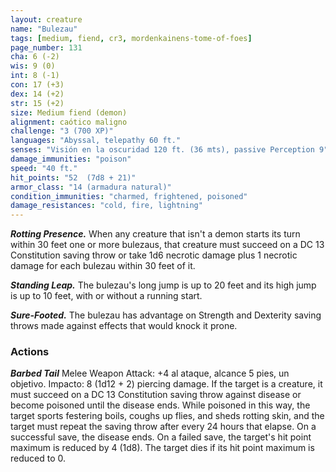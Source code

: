 ```yaml
---
layout: creature
name: "Bulezau"
tags: [medium, fiend, cr3, mordenkainens-tome-of-foes]
page_number: 131
cha: 6 (-2)
wis: 9 (0)
int: 8 (-1)
con: 17 (+3)
dex: 14 (+2)
str: 15 (+2)
size: Medium fiend (demon)
alignment: caótico maligno
challenge: "3 (700 XP)"
languages: "Abyssal, telepathy 60 ft."
senses: "Visión en la oscuridad 120 ft. (36 mts), passive Perception 9"
damage_immunities: "poison"
speed: "40 ft."
hit_points: "52  (7d8 + 21)"
armor_class: "14 (armadura natural)"
condition_immunities: "charmed, frightened, poisoned"
damage_resistances: "cold, fire, lightning"
---
```


***Rotting Presence.*** When any creature that isn't a demon starts its turn within 30 feet one or more bulezaus, that creature must succeed on a DC 13 Constitution saving throw or take 1d6 necrotic damage plus 1 necrotic damage for each bulezau within 30 feet of it.

***Standing Leap.*** The bulezau's long jump is up to 20 feet and its high jump is up to 10 feet, with or without a running start.

***Sure-Footed.*** The bulezau has advantage on Strength and Dexterity saving throws made against effects that would knock it prone.

### Actions

***Barbed Tail*** Melee Weapon Attack: +4 al ataque, alcance 5 pies, un objetivo. Impacto: 8 (1d12 + 2) piercing damage. If the target is a creature, it must succeed on a DC 13 Constitution saving throw against disease or become poisoned until the disease ends. While poisoned in this way, the target sports festering boils, coughs up flies, and sheds rotting skin, and the target must repeat the saving throw after every 24 hours that elapse. On a successful save, the disease ends. On a failed save, the target's hit point maximum is reduced by 4 (1d8). The target dies if its hit point maximum is reduced to 0.
